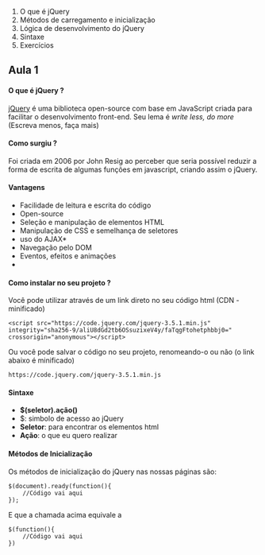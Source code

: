 1. O que é jQuery
2. Métodos de carregamento e inicialização
3. Lógica de desenvolvimento do jQuery
4. Sintaxe
5. Exercícios

## Aula 1

#### O que é jQuery  ?
 [jQuery](https://jquery.com/) é uma biblioteca open-source com base em JavaScript criada para facilitar o desenvolvimento front-end. Seu lema é _write less, do more_ (Escreva menos, faça mais) 
 
#### Como surgiu ? 
 Foi criada em 2006 por John Resig ao perceber que seria possível reduzir a forma de escrita de algumas funções em javascript, criando assim o jQuery.
#### Vantagens
 * Facilidade de leitura e escrita do código
 * Open-source
 * Seleção e manipulação de elementos HTML
 * Manipulação de CSS e semelhança de seletores
 * uso do AJAX* 
 * Navegação pelo DOM
 * Eventos, efeitos e animações
 * 
#### Como instalar no seu projeto ?
 Você pode utilizar através de um link direto no seu código html (CDN - minificado)
 
```<script src="https://code.jquery.com/jquery-3.5.1.min.js" integrity="sha256-9/aliU8dGd2tb6OSsuzixeV4y/faTqgFtohetphbbj0=" crossorigin="anonymous"></script>```

Ou você pode salvar o código no seu projeto, renomeando-o ou não (o link abaixo é minificado)


```https://code.jquery.com/jquery-3.5.1.min.js```


#### Sintaxe
- __$(seletor).ação()__
- $: simbolo de acesso ao jQuery
- __Seletor__: para encontrar os elementos html
- __Ação__: o que eu quero realizar 


#### Métodos de Inicialização

Os métodos de inicialização do jQuery nas nossas páginas são:

```     
$(document).ready(function(){
    //Código vai aqui
});
```

E que a chamada acima equivale a 
```     
$(function(){
    //Código vai aqui 
})
```
